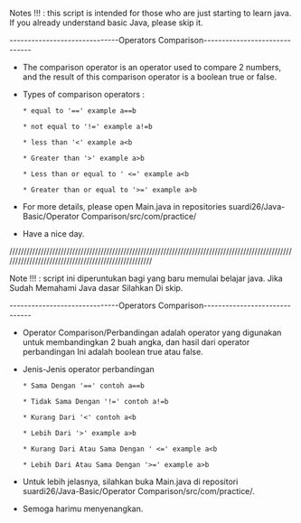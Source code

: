 Notes !!! : this script is intended for those who are just starting to learn java. If you already understand basic Java, please skip it.

------------------------------Operators Comparison------------------------------

- The comparison operator is an operator used to compare 2 numbers, and the result of this comparison operator is a boolean true or false.

- Types of comparison operators :

      * equal to '==' example a==b
      
      * not equal to '!=' example a!=b
      
      * less than '<' example a<b
      
      * Greater than '>' example a>b
      
      * Less than or equal to ' <=' example a<b
      
      * Greater than or equal to '>=' example a>b
      
- For more details, please open Main.java in repositories suardi26/Java-Basic/Operator Comparison/src/com/practice/
     
- Have a nice day.

/////////////////////////////////////////////////////////////////////////////////////////////////////////////////////////////////////////////////////

Note !!! : script ini diperuntukan bagi yang baru memulai belajar java. Jika Sudah Memahami Java dasar Silahkan Di skip.

------------------------------Operators Comparison------------------------------

- Operator Comparison/Perbandingan adalah operator yang digunakan untuk membandingkan 2 buah angka, dan hasil dari operator perbandingan Ini adalah boolean true atau false.

- Jenis-Jenis operator perbandingan

      * Sama Dengan '==' contoh a==b
      
      * Tidak Sama Dengan '!=' contoh a!=b
      
      * Kurang Dari '<' contoh a<b
      
      * Lebih Dari '>' example a>b
      
      * Kurang Dari Atau Sama Dengan ' <=' example a<b
      
      * Lebih Dari Atau Sama Dengan '>=' example a>b
      
- Untuk lebih jelasnya, silahkan buka Main.java di repositori suardi26/Java-Basic/Operator Comparison/src/com/practice/.

- Semoga harimu menyenangkan.

